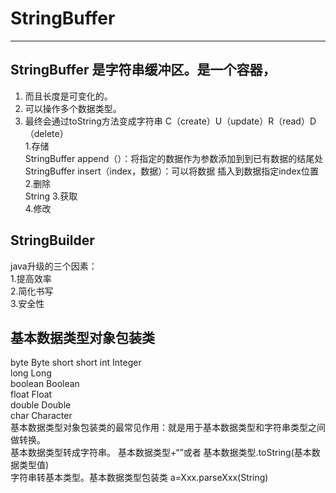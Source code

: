 # StringBuffer

----------
## StringBuffer 是字符串缓冲区。是一个容器，  
1. 而且长度是可变化的。  
2.  可以操作多个数据类型。  
3.  最终会通过toString方法变成字符串
C（create）U（update）R（read）D（delete）  
1.存储  
 StringBuffer append（）：将指定的数据作为参数添加到到已有数据的结尾处  
StringBuffer insert（index，数据）：可以将数据 插入到数据指定index位置    
2.删除   
String 
3.获取  
4.修改  

## StringBuilder
java升级的三个因素：  
1.提高效率  
2.简化书写  
3.安全性  

## 基本数据类型对象包装类  
byte   Byte
short  short
int Integer  
long  Long  
boolean Boolean  
float Float  
double  Double  
char  Character   
基本数据类型对象包装类的最常见作用：就是用于基本数据类型和字符串类型之间做转换。  
基本数据类型转成字符串。  基本数据类型+“”或者 基本数据类型.toString(基本数据类型值)  
字符串转基本类型。基本数据类型包装类 a=Xxx.parseXxx(String)
 